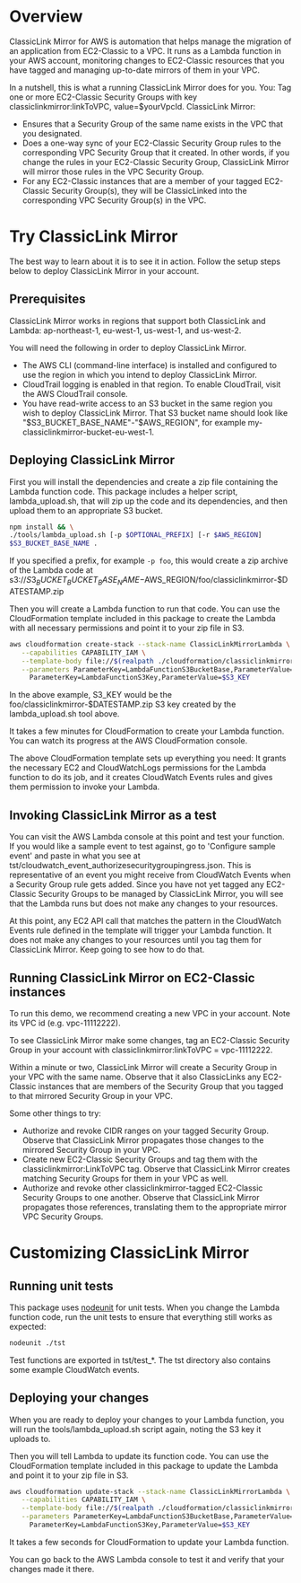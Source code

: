 # Overview

ClassicLink Mirror for AWS is automation that helps manage the migration
of an application from EC2-Classic to a VPC.  It runs as a Lambda function in your AWS account, monitoring changes to EC2-Classic resources that you have tagged and managing up-to-date mirrors of them in your VPC.

In a nutshell, this is what a running ClassicLink Mirror does for you.
You: Tag one or more EC2-Classic Security Groups with key
classiclinkmirror:linkToVPC, value=$yourVpcId.
ClassicLink Mirror:
* Ensures that a Security Group of the same name exists in the VPC that you designated.
* Does a one-way sync of your EC2-Classic Security Group rules to the
corresponding VPC Security Group that it created.  In other words, if you
change the rules in your EC2-Classic Security Group, ClassicLink Mirror
will mirror those rules in the VPC Security Group.
* For any EC2-Classic instances that are a member of your tagged
EC2-Classic Security Group(s), they will be ClassicLinked into the
corresponding VPC Security Group(s) in the VPC.

# Try ClassicLink Mirror

The best way to learn about it is to see it in action.  Follow the setup
steps below to deploy ClassicLink Mirror in your account.

## Prerequisites

ClassicLink Mirror works in regions that support both ClassicLink and
Lambda:
ap-northeast-1, eu-west-1, us-west-1, and us-west-2.

You will need the following in order to deploy ClassicLink Mirror.
* The AWS CLI (command-line interface) is installed and configured to use the region in which you intend to deploy ClassicLink Mirror.
* CloudTrail logging is enabled in that region.  To enable CloudTrail, visit the AWS CloudTrail console.
* You have read-write access to an S3 bucket in the same region you wish to deploy ClassicLink Mirror.  That S3 bucket name should look like "$S3_BUCKET_BASE_NAME"-"$AWS_REGION", for example my-classiclinkmirror-bucket-eu-west-1.

## Deploying ClassicLink Mirror

First you will install the dependencies and create a zip file containing
the Lambda function code.  This package includes a helper script,
lambda_upload.sh, that will zip up the code and its dependencies, and then
upload them to an appropriate S3 bucket.

```bash
npm install && \
./tools/lambda_upload.sh [-p $OPTIONAL_PREFIX] [-r $AWS_REGION]
$S3_BUCKET_BASE_NAME .
```

If you specified a prefix, for example `-p foo`, this would create a zip
archive of the Lambda code at
s3://$S3_BUCKET_BUCKET_BASE_NAME-$AWS_REGION/foo/classiclinkmirror-$DATESTAMP.zip

Then you will create a Lambda function to run that code.  You can use the
CloudFormation template included in this package to create the Lambda
with all necessary permissions and point it to your zip file in S3.

```bash
aws cloudformation create-stack --stack-name ClassicLinkMirrorLambda \
   --capabilities CAPABILITY_IAM \
   --template-body file://$(realpath ./cloudformation/classiclinkmirror_lambda_template.json) \
   --parameters ParameterKey=LambdaFunctionS3BucketBase,ParameterValue=$S3_BUCKET_BASE_NAME \
     ParameterKey=LambdaFunctionS3Key,ParameterValue=$S3_KEY
```

In the above example, S3_KEY would be the foo/classiclinkmirror-$DATESTAMP.zip
S3 key created by the lambda_upload.sh tool above.

It takes a few minutes for CloudFormation to create your Lambda
function.  You can watch its progress at the AWS CloudFormation console.

The above CloudFormation template sets up everything you need: It grants
the necessary EC2 and CloudWatchLogs permissions for the Lambda function
to do its job, and it creates CloudWatch Events rules and gives them
permission to invoke your Lambda.

## Invoking ClassicLink Mirror as a test

You can visit the AWS Lambda console at this point and test your
function.  If you would like a sample event to test against, go to
'Configure sample event' and paste in what you see at
tst/cloudwatch_event_authorizesecuritygroupingress.json.
This is representative of an event you might receive from CloudWatch
Events when a Security Group rule gets added.  Since you have not yet
tagged any EC2-Classic Security Groups to be managed by ClassicLink 
Mirror, you will see that the Lambda runs but does not make any changes 
to your resources.

At this point, any EC2 API call that matches the pattern in the
CloudWatch Events rule defined in the template will trigger your Lambda
function.  It does not make any changes to your resources until you tag
them for ClassicLink Mirror.  Keep going to see how to do that.

## Running ClassicLink Mirror on EC2-Classic instances

To run this demo, we recommend creating a new VPC in your account.  Note
its VPC id (e.g. vpc-11112222).

To see ClassicLink Mirror make some changes, tag an EC2-Classic Security
Group in your account with classiclinkmirror:linkToVPC = vpc-11112222.

Within a minute or two, ClassicLink Mirror will create a Security Group
in your VPC with the same name.  Observe that it also ClassicLinks any
EC2-Classic instances that are members of the Security Group that you
tagged to that mirrored Security Group in your VPC.

Some other things to try:
* Authorize and revoke CIDR ranges on your tagged Security Group.  Observe
that ClassicLink Mirror propagates those changes to the mirrored Security
Group in your VPC.
* Create new EC2-Classic Security Groups and tag them with the
classiclinkmirror:LinkToVPC tag.  Observe that ClassicLink Mirror creates
matching Security Groups for them in your VPC as well.
* Authorize and revoke other classiclinkmirror-tagged EC2-Classic Security
Groups to one another.  Observe that ClassicLink Mirror propagates those
references, translating them to the appropriate mirror VPC Security
Groups.

# Customizing ClassicLink Mirror

## Running unit tests

This package uses [nodeunit](https://github.com/caolan/nodeunit) for unit
tests.  When you change the Lambda function code, run the unit tests to
ensure that everything still works as expected:

```bash
nodeunit ./tst
```

Test functions are exported in tst/test_*.  The tst directory also
contains some example CloudWatch events.

## Deploying your changes

When you are ready to deploy your changes to your Lambda function, you
will run the tools/lambda_upload.sh script again, noting the S3 key it
uploads to.

Then you will tell Lambda to update its function code.  You can use the
CloudFormation template included in this package to update the Lambda and
point it to your zip file in S3.

```bash
aws cloudformation update-stack --stack-name ClassicLinkMirrorLambda \
   --capabilities CAPABILITY_IAM \
   --template-body file://$(realpath ./cloudformation/classiclinkmirror_lambda_template.json) \
   --parameters ParameterKey=LambdaFunctionS3BucketBase,ParameterValue=$S3_BUCKET_BASE_NAME \
     ParameterKey=LambdaFunctionS3Key,ParameterValue=$S3_KEY
```

It takes a few seconds for CloudFormation to update your Lambda function.

You can go back to the AWS Lambda console to test it and verify that your
changes made it there.

